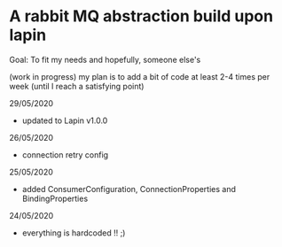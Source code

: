 # A rabbit MQ abstraction build upon lapin

Goal: To fit my needs and hopefully, someone else's

(work in progress) my plan is to add a bit of code at least 2-4 times per week (until I reach a satisfying point)

29/05/2020

* updated to Lapin v1.0.0

26/05/2020

* connection retry config

25/05/2020

* added ConsumerConfiguration, ConnectionProperties and BindingProperties

24/05/2020

* everything is hardcoded !! ;)
